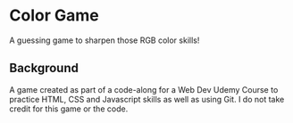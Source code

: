 # Color Game
A guessing game to sharpen those RGB color skills!

## Background
A game created as part of a code-along for a Web Dev Udemy Course to practice HTML, CSS and Javascript skills as well as using Git. I do not take credit for this game or the code. 
